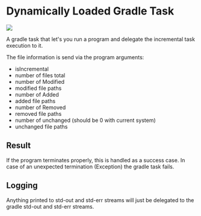 # Dynamically Loaded Gradle Task

[![](https://jitpack.io/v/Wasabi375/dynamicallyLoadedGradleTask.svg)](https://jitpack.io/#Wasabi375/dynamicallyLoadedGradleTask)

A gradle task that let's you run a program and delegate the incremental task execution to it. 

The file information is send via the program arguments:

* isIncremental
* number of files total
* number of Modified
* modified file paths
* number of Added
* added file paths
* number of Removed
* removed file paths
* number of unchanged (should be 0 with current system)
* unchanged file paths


## Result

If the program terminates properly, this is handled as a success case. In case of an unexpected termination (Exception) 
the gradle task fails. 

## Logging

Anything printed to std-out and std-err streams will just be delegated to the gradle std-out and std-err streams.